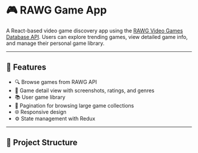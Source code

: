 # 🎮 RAWG Game App

A React-based video game discovery app using the [RAWG Video Games Database API](https://rawg.io/apidocs). Users can explore trending games, view detailed game info, and manage their personal game library.

---

## 🚀 Features

- 🔍 Browse games from RAWG API
- 🧩 Game detail view with screenshots, ratings, and genres
- 📚 User game library
- 🔄 Pagination for browsing large game collections
- 🌐 Responsive design
- ⚙️ State management with Redux

---

## 📁 Project Structure


